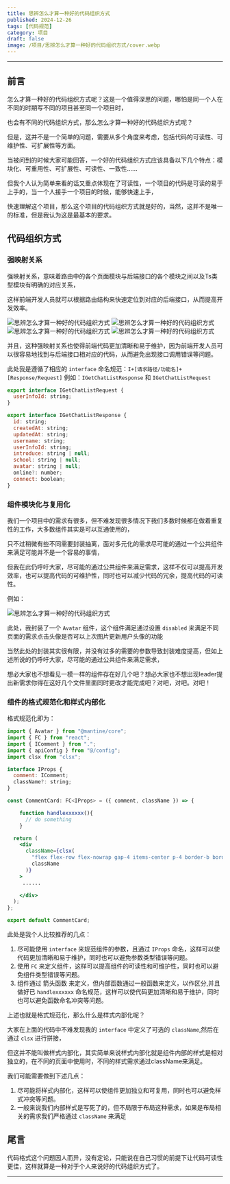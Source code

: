 ```yaml
---
title: 思辨怎么才算一种好的代码组织方式
published: 2024-12-26
tags: [代码规范]
category: 项目
draft: false
image: /项目/思辨怎么才算一种好的代码组织方式/cover.webp
---
```


---

## 前言

怎么才算一种好的代码组织方式呢？这是一个值得深思的问题，哪怕是同一个人在不同的时期写不同的项目甚至同一个项目时，

也会有不同的代码组织方式，那么怎么才算一种好的代码组织方式呢？

但是，这并不是一个简单的问题，需要从多个角度来考虑，包括代码的可读性、可维护性、可扩展性等方面。

当被问到的时候大家可能回答，一个好的代码组织方式应该具备以下几个特点：模块化、可重用性、可扩展性、可读性、一致性......

但我个人认为简单来看的话又重点体现在了可读性，一个项目的代码是可读的易于上手的，当一个人接手一个项目的时候，能够快速上手，

快速理解这个项目，那么这个项目的代码组织方式就是好的，当然，这并不是唯一的标准，但是我认为这是最基本的要求。

## 代码组织方式

###  强映射关系

强映射关系，意味着路由中的各个页面模块与后端接口的各个模块之间以及Ts类型模块有明确的对应关系，

这样前端开发人员就可以根据路由结构来快速定位到对应的后端接口，从而提高开发效率。

![思辨怎么才算一种好的代码组织方式](/项目/思辨怎么才算一种好的代码组织方式/1.webp)
![思辨怎么才算一种好的代码组织方式](/项目/思辨怎么才算一种好的代码组织方式/2.webp)
![思辨怎么才算一种好的代码组织方式](/项目/思辨怎么才算一种好的代码组织方式/3.webp)
![思辨怎么才算一种好的代码组织方式](/项目/思辨怎么才算一种好的代码组织方式/4.webp)

并且，这种强映射关系也使得前端代码更加清晰和易于维护，因为前端开发人员可以很容易地找到与后端接口相对应的代码，从而避免出现接口调用错误等问题。

此处我是遵循了相应的 ` interface ` 命名规范：` I+[请求路径/功能名]+[Response/Request] ` 例如：` IGetChatListResponse ` 和  ` IGetChatListRequest `

``` jsx
export interface IGetChatListRequest {
  userInfoId: string;
}

export interface IGetChatListResponse {
  id: string;
  createdAt: string;
  updatedAt: string;
  username: string;
  userInfoId: string;
  introduce: string | null;
  school: string | null;
  avatar: string | null;
  online?: number;
  connect: boolean;
}

```

### 组件模块化与复用化

我们一个项目中的需求有很多，但不难发现很多情况下我们多数时候都在做着重复性的工作，大多数组件其实是可以互通使用的，

只不过稍微有些不同需要封装抽离，面对多元化的需求尽可能的通过一个公共组件来满足可能并不是一个容易的事情，

但我在此仍呼吁大家，尽可能的通过公共组件来满足需求，这样不仅可以提高开发效率，也可以提高代码的可维护性，同时也可以减少代码的冗余，提高代码的可读性。

例如：

![思辨怎么才算一种好的代码组织方式](/项目/思辨怎么才算一种好的代码组织方式/5.webp)

此处，我封装了一个 ` Avatar ` 组件，这个组件满足通过设置 ` disabled ` 来满足不同页面的需求点击头像是否可以上次图片更新用户头像的功能

当然此处的封装其实很有限，并没有过多的需要的参数导致封装难度提高，但如上述所说的仍呼吁大家，尽可能的通过公共组件来满足需求，

想必大家也不想看见一模一样的组件存在好几个吧？想必大家也不想出现leader提出新需求你得在这好几个文件里面同时更改才能完成吧？对吧，对吧。对吧！

### 组件的格式规范化和样式内部化

格式规范化即为：

```jsx
import { Avatar } from "@mantine/core";
import { FC } from "react";
import { IComment } from ".";
import { apiConfig } from "@/config";
import clsx from "clsx";

interface IProps {
  comment: IComment;
  className?: string;
}

const CommentCard: FC<IProps> = ({ comment, className }) => {

    function handlexxxxxx(){
      // do something
    }

  return (
    <div
      className={clsx(
        "flex flex-row flex-nowrap gap-4 items-center p-4 border-b border-gray-200 ",
        className
      )}
    >
     ......

    </div>
  );
};

export default CommentCard;


```

此处是我个人比较推荐的几点：

1. 尽可能使用 ` interface ` 来规范组件的参数，且通过 ` IProps ` 命名，这样可以使代码更加清晰和易于维护，同时也可以避免参数类型错误等问题。
2. 使用 ` FC ` 来定义组件，这样可以提高组件的可读性和可维护性，同时也可以避免组件类型错误等问题。
3. 组件通过 箭头函数 来定义，但内部函数通过一般函数来定义，以作区分,并且做好已 ` handlexxxxxx ` 命名规范，这样可以使代码更加清晰和易于维护，同时也可以避免函数命名冲突等问题。

上述也就是格式规范化，那么什么是样式内部化呢？

大家在上面的代码中不难发现我的 ` interface ` 中定义了可选的 ` className `,然后在通过 ` clsx ` 进行拼接，

但这并不能叫做样式内部化，其实简单来说样式内部化就是组件内部的样式是相对独立的，在不同的页面中使用时，不同的样式需求通过className来满足。

我们可能需要做到下述几点：

1. 尽可能将样式内部化，这样可以使组件更加独立和可复用，同时也可以避免样式冲突等问题。
2. 一般来说我们内部样式是写死了的，但不局限于布局这种需求，如果是布局相关的需求我们严格通过 ` className ` 来满足

## 尾言

代码格式这个问题因人而异，没有定论，只能说在自己习惯的前提下让代码可读性更佳，这样就算是一种对于个人来说好的代码组织方式了。


---
